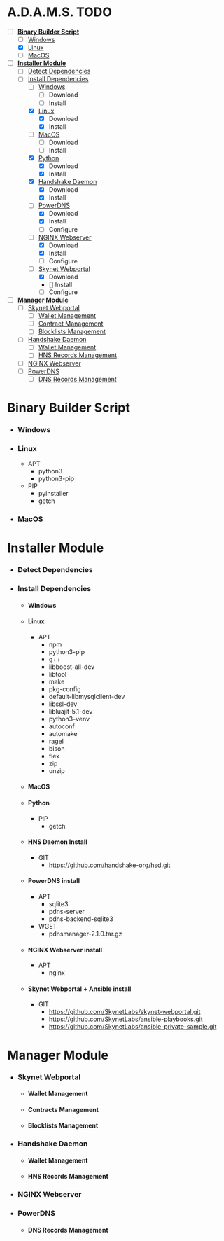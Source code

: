 
# A.D.A.M.S. TODO
- [ ] [**Binary Builder Script**](#binary-builder-script)
    - [ ] [Windows](#windows)
    - [x] [Linux](#linux)
    - [ ] [MacOS](#macos)
- [ ] [**Installer Module**](#installer-module)
    - [ ] [Detect Dependencies](#detect-dependencies)
    - [ ] [Install Dependencies](#install-dependencies)
        - [ ] [Windows](#windows-1)
            - [ ] Download
            - [ ] Install
        - [x] [Linux](#linux-1)
            - [x] Download
            - [x] Install
        - [ ] [MacOS](#macos-1)
            - [ ] Download
            - [ ] Install
        - [x] [Python](#python)
            - [x] Download
            - [x] Install
        - [x] [Handshake Daemon](#hns-daemon-install)
            - [x] Download
            - [x] Install
        - [ ] [PowerDNS](#powerdns-install)
            - [x] Download
            - [x] Install
            - [ ] Configure
        - [ ] [NGINX Webserver](#nginx-install)
            - [x] Download
            - [x] Install
            - [ ] Configure
        - [ ] [Skynet Webportal](#skynet-webportal--ansible-install)
            - [x] Download
            - [] Install
            - [ ] Configure
- [ ] [**Manager Module**](#system-configuration-module)
    - [ ] [Skynet Webportal](#skynet-webportal)
        - [ ] [Wallet Management](#wallet)
        - [ ] [Contract Management](#contracts)
        - [ ] [Blocklists Management](#blocklists)
    - [ ] [Handshake Daemon](#handshake-daemon)
        - [ ] [Wallet Management](#wallet-1)
        - [ ] [HNS Records Management](#hns-records-management)
    - [ ] [NGINX Webserver](#nginx)
    - [ ] [PowerDNS](#powerdns)
        - [ ] [DNS Records Management](#dns-records-management)

# Binary Builder Script
- ### Windows
- ### Linux
    - APT
        - python3
        - python3-pip
    - PIP
        - pyinstaller
        - getch
- ### MacOS

# Installer Module
- ### **Detect Dependencies**

- ### **Install Dependencies**
    - #### **Windows**

    - #### **Linux**
        - APT
            - npm
            - python3-pip
            - g++
            - libboost-all-dev
            - libtool
            - make
            - pkg-config
            - default-libmysqlclient-dev
            - libssl-dev
            - libluajit-5.1-dev
            - python3-venv
            - autoconf
            - automake
            - ragel
            - bison
            - flex
            - zip
            - unzip
    - #### **MacOS**
    - #### **Python**
        - PIP
            - getch
    - #### **HNS Daemon Install**
        - GIT
            - https://github.com/handshake-org/hsd.git
    - #### **PowerDNS install**
        - APT
            - sqlite3
            - pdns-server
            - pdns-backend-sqlite3
        - WGET
            - pdnsmanager-2.1.0.tar.gz
    - #### **NGINX Webserver install**
        - APT
            - nginx
    - #### **Skynet Webportal + Ansible install**
        - GIT
            - https://github.com/SkynetLabs/skynet-webportal.git
            - https://github.com/SkynetLabs/ansible-playbooks.git
            - https://github.com/SkynetLabs/ansible-private-sample.git

# Manager Module
- ### **Skynet Webportal**
    - #### Wallet Management
    - #### Contracts Management
    - #### Blocklists Management
- ### **Handshake Daemon**
    - #### Wallet Management
    - #### HNS Records Management
- ### **NGINX Webserver**
- ### **PowerDNS**
    - #### DNS Records Management
 